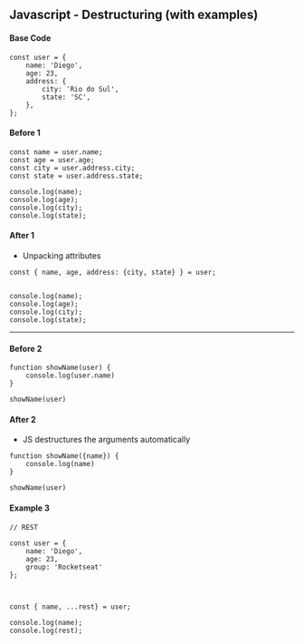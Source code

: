 ## Javascript - Destructuring (with examples)


#### Base Code

```
const user = {
    name: 'Diego',
    age: 23,
    address: {
        city: 'Rio do Sul',
        state: 'SC',
    },
};
```


#### Before 1

```
const name = user.name;
const age = user.age;
const city = user.address.city;
const state = user.address.state;

console.log(name);
console.log(age);
console.log(city);
console.log(state);
```

#### After 1
* Unpacking attributes

```
const { name, age, address: {city, state} } = user;


console.log(name);
console.log(age);
console.log(city);
console.log(state);

```
---


#### Before 2

```
function showName(user) {
    console.log(user.name)
}

showName(user)
```

#### After 2
* JS destructures the arguments automatically

```
function showName({name}) {
    console.log(name)
}

showName(user)
```

#### Example 3

```
// REST

const user = {
    name: 'Diego',
    age: 23,
    group: 'Rocketseat'
};



const { name, ...rest} = user;

console.log(name);
console.log(rest);

```